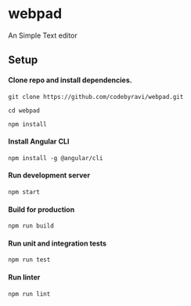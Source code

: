 # webpad

An Simple Text editor

## Setup

#### Clone repo and install dependencies.

```
git clone https://github.com/codebyravi/webpad.git

cd webpad

npm install
```

#### Install Angular CLI

```
npm install -g @angular/cli
```

#### Run development server

```
npm start
```

#### Build for production

```
npm run build
```

#### Run unit and integration tests

```
npm run test
```

#### Run linter

```
npm run lint
```
